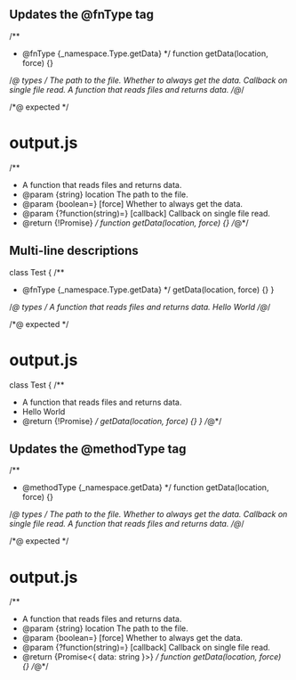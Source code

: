 ## Updates the @fnType tag
/**
 * @fnType {_namespace.Type.getData}
 */
function getData(location, force) {}

/*@ types */
<types namespace="_namespace">
  <type name="Type">
    <fn async return="boolean" name="getData">
      <arg string name="location">The path to the file.</arg>
      <arg opt boolean name="force">Whether to always get the data.</arg>
      <arg type="?function(string)=" name="callback">Callback on single file read.</arg>
      A function that reads files and returns data.
    </fn>
  </type>
</types>
/*@*/

/*@ expected */
# output.js

/**
 * A function that reads files and returns data.
 * @param {string} location The path to the file.
 * @param {boolean=} [force] Whether to always get the data.
 * @param {?function(string)=} [callback] Callback on single file read.
 * @return {!Promise<boolean>}
 */
function getData(location, force) {}
/*@*/

## Multi-line descriptions
class Test {
  /**
   * @fnType {_namespace.Type.getData}
   */
  getData(location, force) {}
}

/*@ types */
<types namespace="_namespace">
  <type name="Type">
    <fn async return="boolean" name="getData">
      A function that reads files and returns data.
      Hello World
    </fn>
  </type>
</types>
/*@*/

/*@ expected */
# output.js

class Test {
  /**
   * A function that reads files and returns data.
   * Hello World
   * @return {!Promise<boolean>}
   */
  getData(location, force) {}
}
/*@*/

## Updates the @methodType tag
/**
 * @methodType {_namespace.getData}
 */
function getData(location, force) {}

/*@ types */
<types namespace="_namespace">
  <method name="getData" async return="{ data: string }">
    <arg string name="location">The path to the file.</arg>
    <arg opt boolean name="force">Whether to always get the data.</arg>
    <arg type="?function(string)=" name="callback">Callback on single file read.</arg>
    A function that reads files and returns data.
  </method>
</types>
/*@*/

/*@ expected */
# output.js

/**
 * A function that reads files and returns data.
 * @param {string} location The path to the file.
 * @param {boolean=} [force] Whether to always get the data.
 * @param {?function(string)=} [callback] Callback on single file read.
 * @return {Promise<{ data: string }>}
 */
function getData(location, force) {}
/*@*/